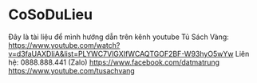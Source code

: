 # CoSoDuLieu
Đây là tài liệu để mình hướng dẫn trên kênh youtube Tủ Sách Vàng: 
https://www.youtube.com/watch?v=d3faUAXDIiA&list=PLYWC7VlGXIfWCAQTGOF2BF-W93hyO5wYw 
Liên hệ: 0888.888.441 (Zalo) https://www.facebook.com/datmatrung 
https://www.youtube.com/tusachvang
